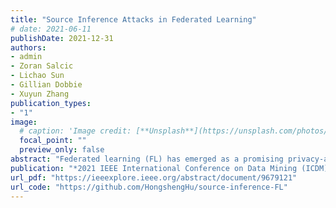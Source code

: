 ```yaml
---
title: "Source Inference Attacks in Federated Learning"
# date: 2021-06-11
publishDate: 2021-12-31
authors:
- admin
- Zoran Salcic
- Lichao Sun
- Gillian Dobbie
- Xuyun Zhang
publication_types: 
- "1"
image:
  # caption: 'Image credit: [**Unsplash**](https://unsplash.com/photos/jdD8gXaTZsc)'
  focal_point: ""
  preview_only: false
abstract: "Federated learning (FL) has emerged as a promising privacy-aware paradigm that allows multiple clients to jointly train a model without sharing their private data. Recently, many studies have shown that FL is vulnerable to membership inference attacks (MIAs) that can distinguish the training members of the given model from the non-members. However, existing MIAs ignore the source of a training member, i.e., the information of the client owning the training member, while it is essential to explore source privacy in FL beyond membership privacy of examples from all clients. The leakage of source information can lead to severe privacy issues. For example, identification of the hospital contributing to the training of an FL model for the COVID-19 pandemic can render the owner of a data record from this hospital more prone to discrimination if the hospital is in a high risk region. In this paper, we propose a new inference attack called source inference attack (SIA), which can derive an optimal estimation of the source of a training member. Specifically, we innovatively adopt the Bayesian perspective to demonstrate that an honest-but-curious server can launch an SIA to steal non-trivial source information of the training members without violating the FL protocol. The server leverages the prediction loss of local models on the training members to achieve the attack effectively and non-intrusively. We conduct extensive experiments on one synthetic and five real datasets to evaluate the key factors in an SIA, and the results show the efficacy of the proposed source inference attack."
publication: "*2021 IEEE International Conference on Data Mining (ICDM)*"
url_pdf: "https://ieeexplore.ieee.org/abstract/document/9679121"
url_code: "https://github.com/HongshengHu/source-inference-FL"
---
```

